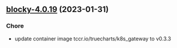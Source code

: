 

## [blocky-4.0.19](https://github.com/truecharts/charts/compare/blocky-4.0.18...blocky-4.0.19) (2023-01-31)

### Chore

- update container image tccr.io/truecharts/k8s_gateway to v0.3.3
  
  